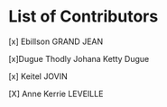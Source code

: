# List of Contributors
[x] Ebillson GRAND JEAN

[x]Dugue Thodly Johana Ketty Dugue

[x] Keitel JOVIN

[X] Anne Kerrie LEVEILLE
